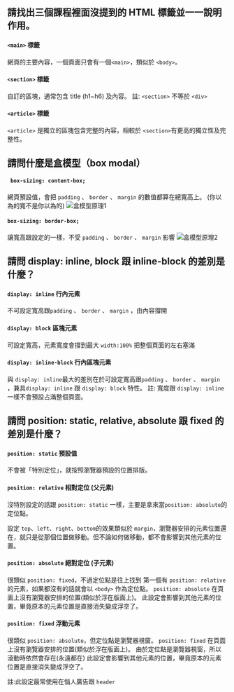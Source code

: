 ## 請找出三個課程裡面沒提到的 HTML 標籤並一一說明作用。

#### `<main>` 標籤 
網頁的主要內容，一個頁面只會有一個`<main>`，類似於 `<body>`。

#### `<section>` 標籤 
自訂的區塊，通常包含 title (h1~h6) 及內容。
註: `<section>` 不等於 `<div>`

#### `<article>` 標籤 
`<article>` 是獨立的區塊包含完整的內容，相較於 `<section>`有更高的獨立性及完整性。


## 請問什麼是盒模型（box modal）
#### ` box-sizing: content-box;`
網頁預設值，會把 `padding` 、 `border` 、 `margin` 的數值都算在總寬高上。
(你以為的寬不是你以為的)
![盒模型原理1](https://i.imgur.com/e5ZGe0f.png)


#### `box-sizing: border-box;` 
讓寬高跟設定的一樣，不受 `padding` 、 `border` 、 `margin` 影響
![盒模型原理2](https://i.imgur.com/qLH6fIK.png)

 
## 請問 display: inline, block 跟 inline-block 的差別是什麼？
#### `display: inline` 行內元素
不可設定寬高跟`padding` 、 `border` 、 `margin` ，由內容撐開

#### `display: block` 區塊元素
可設定寬高，元素寬度會撐到最大 `width:100%` 把整個頁面的左右塞滿

#### `display: inline-block` 行內區塊元素
與 `display: inline`最大的差別在於可設定寬高跟`padding` 、 `border` 、 `margin` ，兼具`display: inline` 跟 `display: block` 特性。 
註: 寬度跟 `display: inline` 一樣不會預設占滿整個頁面。

## 請問 position: static, relative, absolute 跟 fixed 的差別是什麼？

#### `position: static` 預設值
不會被「特別定位」，就按照瀏覽器預設的位置排版。  


#### `position: relative` 相對定位 (父元素)
沒特別設定的話跟 `position: static` 一樣，主要是拿來當`position: absolute`的定位點。  

設定 `top`、`left`、`right`、`bottom`的效果類似於 `margin`，瀏覽器安排的元素位置還在，就只是從那個位置做移動。但不論如何做移動，都不會影響到其他元素的位置。  


#### `position: absolute` 絕對定位 (子元素)
很類似 `position: fixed`，不過定位點是往上找到 第一個有 `position: relative` 的元素，如果都沒有的話就會以 `<body>` 作為定位點。
`position: absolute` 在頁面上沒有瀏覽器安排的位置(類似於浮在版面上)。
此設定會影響到其他元素的位置，畢竟原本的元素位置是直接消失變成浮空了。


#### `position: fixed` 浮動元素
很類似 `position: absolute`，但定位點是瀏覽器視窗。
`position: fixed` 在頁面上沒有瀏覽器安排的位置(類似於浮在版面上)。
由於定位點是瀏覽器視窗，所以滾動時依然會存在(永遠都在)
此設定會影響到其他元素的位置，畢竟原本的元素位置是直接消失變成浮空了。

註:此設定最常使用在惱人廣告跟 `header`